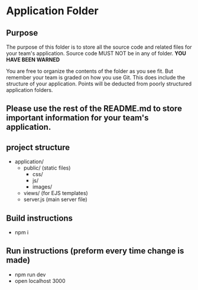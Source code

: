 # Application Folder

## Purpose
The purpose of this folder is to store all the source code and related files for your team's application. Source code MUST NOT be in any of folder. <strong>YOU HAVE BEEN WARNED</strong>

You are free to organize the contents of the folder as you see fit. But remember your team is graded on how you use Git. This does include the structure of your application. Points will be deducted from poorly structured application folders.

## Please use the rest of the README.md to store important information for your team's application.

## project structure 

- application/
  - public/      (static files)
    - css/  
    - js/
    - images/
  - views/      (for EJS templates)
  - server.js   (main server file)    

## Build instructions
- npm i

## Run instructions (preform every time change is made)
- npm run dev
- open localhost 3000 


